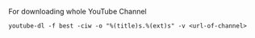 For downloading whole YouTube Channel

```
youtube-dl -f best -ciw -o "%(title)s.%(ext)s" -v <url-of-channel>
```
